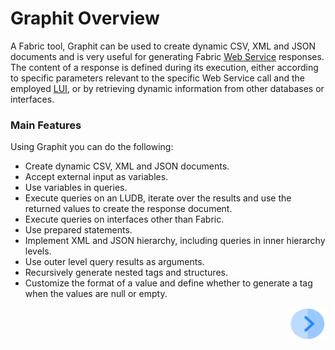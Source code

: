 # Graphit Overview

A Fabric tool, Graphit can be used to create dynamic CSV, XML and JSON documents and is very useful for generating Fabric [Web Service](/articles/15_web_services_and_graphit/01_web_services_overview.md) responses. The content of a response is defined during its execution, either according to specific parameters relevant to the specific Web Service call and the employed [LUI](/articles/01_fabric_overview/02_fabric_glossary.md#lui), or by retrieving dynamic information from other databases or interfaces.

### Main Features
Using Graphit you can do the following:
- Create dynamic CSV, XML and JSON documents. 
- Accept external input as variables. 
- Use variables in queries.
- Execute queries on an LUDB, iterate over the results and use the returned values to create the response document.
- Execute queries on interfaces other than Fabric.
- Use prepared statements.
- Implement XML and JSON hierarchy, including queries in inner hierarchy levels. 
- Use outer level query results as arguments. 
- Recursively generate nested tags and structures.
- Customize the format of a value and define whether to generate a tag when the values are null or empty.
 



[<img align="right" width="60" height="54" src="/articles/images/Next.png">](/articles/15_web_services_and_graphit/17_Graphit/02_create_and_edit_a_graphit_file.md)

